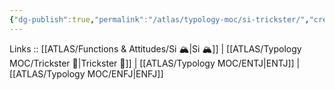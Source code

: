 ```yaml
---
{"dg-publish":true,"permalink":"/atlas/typology-moc/si-trickster/","created":"2023-01-05T12:11:44.536+01:00","updated":"2023-03-09T09:58:29.355+01:00"}
---
```


Links :: [[ATLAS/Functions & Attitudes/Si 🏔️\|Si 🏔️]] | [[ATLAS/Typology MOC/Trickster 🤡\|Trickster 🤡]] | [[ATLAS/Typology MOC/ENTJ\|ENTJ]] | [[ATLAS/Typology MOC/ENFJ\|ENFJ]]